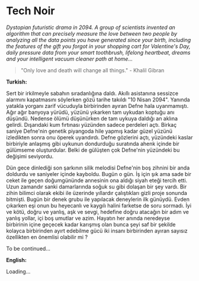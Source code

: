 # Tech Noir

*Dystopian futuristic drama in 2094. A group of scientists invented an algorithm that can precisely measure the love between two people by analyzing all the data points you have generated since your birth, including the features of the gift you forgot in your shopping cart for Valentine's Day, daily pressure data from your smart toothbrush, lifelong heartbeat, dreams and your intelligent vacuum cleaner path at home...*

> "Only love and death will change all things." - Khalil Gibran

**Turkish:**

Sert bir irkilmeyle sabahın sıradanlığına daldı. Akıllı asistanına sessizce alarmını kapatmasını söylerken gözü tarihe takıldı "10 Nisan 2094". Yanında yatakla yorganı zarif vücuduyla birbirinden ayıran Defne hala uyanmamıştı. Ağır ağır banyoya yürüdü, yüzünü yıkarken tam uykudan koptuğu anı düşündü. Nedense ölümü düşünürken de tam uykuya daldığı an aklına gelirdi. Dışarıdaki kum fırtınası yüzünden sadece perdeleri açtı. Birkaç saniye Defne'nin genetik piyangoda hile yapmış kadar güzel yüzünü izledikten sonra onu öperek uyandırdı. Defne gözlerini açtı, yüzündeki kaslar birbiriyle anlaşmış gibi uykunun dondurduğu suratında ahenk içinde bir gülümseme oluşturdular. Belki de gülüşten çok Defne'nin yüzündeki bu değişimi seviyordu.

Dün gece dinlediği son şarkının silik melodisi Defne'nin boş zihnini bir anda doldurdu ve saniyeler içinde kayboldu. Bugün o gün. İş için şık ama sade bir ceket ile geçen doğumgününde annesinin ona aldığı siyah eteği tercih etti. Uzun zamandır sanki damarlarında soğuk su gibi dolaşan bir şey vardı. Bir zihin bilimci olarak ekibi ile üzerinde yıllardır çalıştıkları gizli proje sonunda bitmişti. Bugün bir denek grubu ile yapılacak deneylerin ilk günüydü. Evden çıkarken eşi onun bu heyecanlı ve kaygılı halini farketse de soru sormadı. İyi ve kötü,  doğru ve yanlış, aşk ve sevgi, hedefine doğru atacağın bir adım ve yanlış yollar, içi boş umutlar ve azim. Hayatın her anında neredeyse birbirinin içine geçecek kadar karışmış olan bunca şeyi saf bir şekilde kolayca birbirinden ayırt edebilme gücü iki insanı birbirinden ayıran sayısız özellikten en önemlisi olabilir  mi ? 



To be continued...

**English:**

Loading...